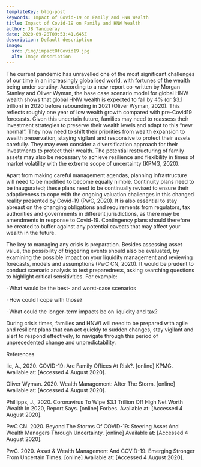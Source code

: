 ```yaml
---
templateKey: blog-post
keywords: Impact of Covid-19 on Family and HNW Wealth
title: Impact of Covid-19 on Family and HNW Wealth
author: JB Tanqueray
date: 2020-09-28T09:53:41.645Z
description: Default description
image:
  src: /img/impactOfCovid19.jpg
  alt: Image description
---
```

The current pandemic has unravelled one of the most significant challenges of our time in an increasingly globalised world, with fortunes of the wealth being under scrutiny. According to a new report co-written by Morgan Stanley and Oliver Wyman, the base case scenario model for global HNW wealth shows that global HNW wealth is expected to fall by 4% (or $3.1 trillion) in 2020 before rebounding in 2021 (Oliver Wyman, 2020). This reflects roughly one year of low wealth growth compared with pre-Covid19 forecasts. Given this uncertain future, families may need to reassess their investment strategies to preserve their wealth levels and adapt to this “new normal”. They now need to shift their priorities from wealth expansion to wealth preservation, staying vigilant and responsive to protect their assets carefully. They may even consider a diversification approach for their investments to protect their wealth. The potential restructuring of family assets may also be necessary to achieve resilience and flexibility in times of market volatility with the extreme scope of uncertainty (KPMG, 2020).

Apart from making careful management agendas, planning infrastructure will need to be modified to become equally nimble. Continuity plans need to be inaugurated; these plans need to be continually revised to ensure their adaptiveness to cope with the ongoing valuation challenges in this changed reality presented by Covid-19 (PwC, 2020). It is also essential to stay abreast on the changing obligations and requirements from regulators, tax authorities and governments in different jurisdictions, as there may be amendments in response to Covid-19. Contingency plans should therefore be created to buffer against any potential caveats that may affect your wealth in the future.

The key to managing any crisis is preparation. Besides assessing asset value, the possibility of triggering events should also be evaluated, by examining the possible impact on your liquidity management and reviewing forecasts, models and assumptions (PwC CN, 2020). It would be prudent to conduct scenario analysis to test preparedness, asking searching questions to highlight critical sensitivities. For example:

· What would be the best- and worst-case scenarios

· How could I cope with those?

· What could the longer-term impacts be on liquidity and tax?

During crisis times, families and HNWI will need to be prepared with agile and resilient plans that can act quickly to sudden changes, stay vigilant and alert to respond effectively, to navigate through this period of unprecedented change and unpredictability.

References

lie, A., 2020. COVID-19: Are Family Offices At Risk?. \[online] KPMG. Available at: \[Accessed 4 August 2020].

Oliver Wyman. 2020. Wealth Management: After The Storm. \[online] Available at: \[Accessed 4 August 2020].

Phillipps, J., 2020. Coronavirus To Wipe $3.1 Trillion Off High Net Worth Wealth In 2020, Report Says. \[online] Forbes. Available at: \[Accessed 4 August 2020].

PwC CN. 2020. Beyond The Storms Of COVID-19: Steering Asset And Wealth Managers Through Uncertainty. \[online] Available at: \[Accessed 4 August 2020].

PwC. 2020. Asset & Wealth Management And COVID-19: Emerging Stronger From Uncertain Times. \[online] Available at: \[Accessed 4 August 2020].